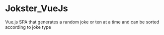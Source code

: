# Jokster_VueJs
Vue.js SPA that generates a random joke or ten at a time and can be sorted according to joke type
